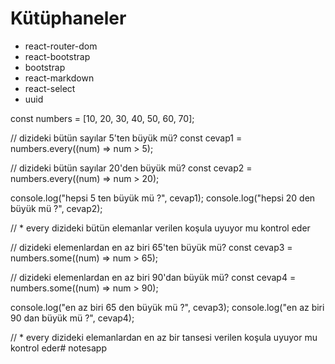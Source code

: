 # Kütüphaneler

- react-router-dom
- react-bootstrap
- bootstrap
- react-markdown
- react-select
- uuid

const numbers = [10, 20, 30, 40, 50, 60, 70];

// dizideki bütün sayılar 5'ten büyük mü?
const cevap1 = numbers.every((num) => num > 5);

// dizideki bütün sayılar 20'den büyük mü?
const cevap2 = numbers.every((num) => num > 20);

console.log("hepsi 5 ten büyük mü ?", cevap1);
console.log("hepsi 20 den büyük mü ?", cevap2);

// \* every dizideki bütün elemanlar verilen koşula uyuyor mu kontrol eder

// dizideki elemenlardan en az biri 65'ten büyük mü?
const cevap3 = numbers.some((num) => num > 65);

// dizideki elemenlardan en az biri 90'dan büyük mü?
const cevap4 = numbers.some((num) => num > 90);

console.log("en az biri 65 den büyük mü ?", cevap3);
console.log("en az biri 90 dan büyük mü ?", cevap4);

// \* every dizideki elemanlardan en az bir tansesi verilen koşula uyuyor mu kontrol eder# notesapp
